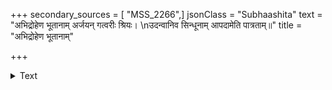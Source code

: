 +++
secondary_sources = [ "MSS_2266",]
jsonClass = "Subhaashita"
text = "अभिद्रोहेण भूतानाम् अर्जयन् गत्वरीः श्रियः।  \nउदन्वानिव सिन्धूनाम् आपदामेति पात्रताम्॥"
title = "अभिद्रोहेण भूतानाम्"

+++

<details><summary>Text</summary>

अभिद्रोहेण भूतानाम् अर्जयन् गत्वरीः श्रियः।  
उदन्वानिव सिन्धूनाम् आपदामेति पात्रताम्॥
</details>
